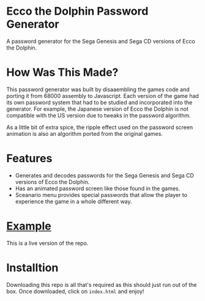 # Ecco the Dolphin Password Generator
A password generator for the Sega Genesis and Sega CD versions of Ecco the Dolphin.

# How Was This Made?

This password generator was built by disaaembling the games code and porting it from 68000 assembly to Javascript.
Each version of the game had its own password system that had to be studied and incorporated into the generator.
For example, the Japanese version of Ecco the Dolphin is not compatible with the US version due to tweaks in the 
password algorithm. 

As a little bit of extra spice, the ripple effect used on the password screen animation is also an algorithm
ported from the original games. 

# Features

- Generates and decodes passwords for the Sega Genesis and Sega CD versions of Ecco the Dolphin.
- Has an animated password screen like those found in the games.
- Sceanario menu provides special passwords that allow the player to experience the game in a whole different way.

# [Example](https://eccothedolphin.online/ecco-password-generator/)
This is a live version of the repo.

# Installtion

Downloading this repo is all that's required as this should just run out of the box. Once downloaded, click on `index.html` and enjoy!

